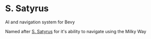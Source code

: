 # S. Satyrus

AI and navigation system for Bevy

Named after [S. Satyrus](https://en.wikipedia.org/wiki/Scarabaeus_satyrus) for it's ability to navigate using the Milky Way
